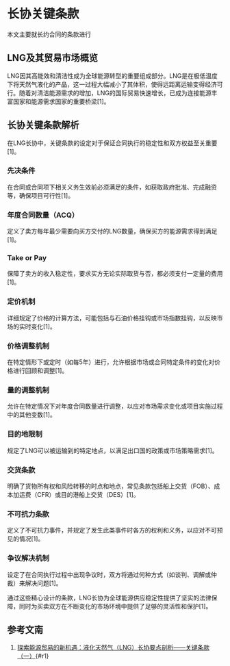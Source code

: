 # 长协关键条款

本文主要就长约合同的条款进行

## LNG及其贸易市场概览


LNG因其高能效和清洁性成为全球能源转型的重要组成部分。LNG是在极低温度下将天然气液化的产品，这一过程大幅减小了其体积，使得远距离运输变得经济可行。随着对清洁能源需求的增加，LNG的国际贸易快速增长，已成为连接能源丰富国家和能源需求国家的重要桥梁[1]。





## 长协关键条款解析


在LNG长协中，关键条款的设定对于保证合同执行的稳定性和双方权益至关重要[1]。

### 先决条件

在合同或合同项下相关义务生效前必须满足的条件，如获取政府批准、完成融资等，确保项目可行性[1]。

### 年度合同数量（ACQ）
定义了卖方每年最少需要向买方交付的LNG数量，确保买方的能源需求得到满足[1]。

### Take or Pay
保障了卖方的收入稳定性，要求买方无论实际取货与否，都必须支付一定量的费用[1]。

### 定价机制
详细规定了价格的计算方法，可能包括与石油价格挂钩或市场指数挂钩，以反映市场的实时变化[1]。

### 价格调整机制
在特定情形下或定时（如每5年）进行，允许根据市场或合同特定条件的变化对价格进行回顾和调整[1]。

### 量的调整机制
允许在特定情况下对年度合同数量进行调整，以应对市场需求变化或项目实施过程中的其他变数[1]。

### 目的地限制
规定了LNG可以被运输到的特定地点，以满足出口国的政策或市场策略需求[1]。

### 交货条款
明确了货物所有权和风险转移的时点和地点，常见条款包括船上交货（FOB）、成本加运费（CFR）或目的港船上交货（DES）[1]。

### 不可抗力条款
定义了不可抗力事件，并规定了发生此类事件时各方的权利和义务，以应对不可预见的情况[1]。

### 争议解决机制
设定了在合同执行过程中出现争议时，双方将通过何种方式（如谈判、调解或仲裁）来解决问题[1]。



通过这些精心设计的条款，LNG长协为全球能源供应稳定性提供了坚实的法律保障，同时为买卖双方在不断变化的市场环境中提供了足够的灵活性和保护[1]。


## 参考文南

1. [探索能源贸易的新机遇：液化天然气（LNG）长协要点剖析——关键条款（一）](https://zhuanlan.zhihu.com/p/689358784){#r1}


